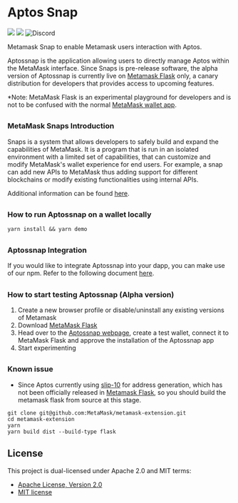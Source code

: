 # Aptos Snap

![](https://img.shields.io/badge/yarn=%3D3.2.3-orange.svg?style=flat-square)
![](https://img.shields.io/badge/Node.js-%3E%3D16.x-orange.svg?style=flat-square)
![Discord](https://img.shields.io/discord/818382715035975771?color=blue&label=Discord&logo=discor)

Metamask Snap to enable Metamask users interaction with Aptos.

Aptossnap is the application allowing users to directly manage Aptos within the MetaMask interface. Since Snaps is
pre-release software, the alpha version of Aptossnap is currently live on [Metamask Flask](https://metamask.io/flask/)
only, a canary distribution for developers that provides access to upcoming features.

*Note: MetaMask Flask is an experimental playground for developers and is not to be confused with the
normal [MetaMask wallet app](https://metamask.io/).

##

### MetaMask Snaps Introduction

Snaps is a system that allows developers to safely build and expand the capabilities of MetaMask. It is a program that
is run in an isolated environment with a limited set of capabilities, that can customize and modify MetaMask's wallet
experience for end users. For example, a snap can add new APIs to MetaMask thus adding support for different blockchains
or modify existing functionalities using internal APIs.

Additional information can be found [here](https://docs.metamask.io/guide/snaps.html).

##

### How to run Aptossnap on a wallet locally

```shell
yarn install && yarn demo
```

##

### Aptossnap Integration

If you would like to integrate Aptossnap into your dapp, you can make use of our npm. Refer to the following
document [here](https://github.com/KeystoneHQ/aptossnap/tree/master/packages/snap).

##

### How to start testing Aptossnap (Alpha version)

1. Create a new browser profile or disable/uninstall any existing versions of Metamask
2. Download [MetaMask Flask](https://metamask.io/flask/)
3. Head over to the [Aptossnap webpage](https://keystonehq.github.io/aptossnap/), create a test wallet, connect it to MetaMask Flask and approve the installation of the Aptossnap app
4. Start experimenting

##

### Known issue

- Since Aptos currently using [slip-10](https://github.com/satoshilabs/slips/blob/master/slip-0010.md) for address generation, which has not been officially released in [Metamask Flask](https://metamask.io/flask/), so
you should build the metamask flask from source at this stage.

```shell
git clone git@github.com:MetaMask/metamask-extension.git
cd metamask-extension
yarn
yarn build dist --build-type flask
```

## License

This project is dual-licensed under Apache 2.0 and MIT terms:
- [Apache License, Version 2.0](http://www.apache.org/licenses/LICENSE-2.0)
- [MIT license](http://opensource.org/licenses/MIT)


